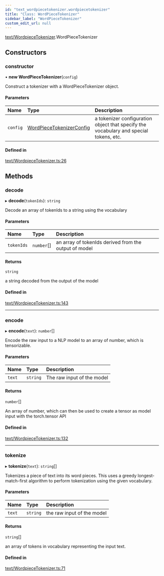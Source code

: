 ```yaml
---
id: "text_wordpiecetokenizer.wordpiecetokenizer"
title: "Class: WordPieceTokenizer"
sidebar_label: "WordPieceTokenizer"
custom_edit_url: null
---
```


[text/WordpieceTokenizer](../modules/text_wordpiecetokenizer.md).WordPieceTokenizer

## Constructors

### constructor

• **new WordPieceTokenizer**(`config`)

Construct a tokenizer with a WordPieceTokenizer object.

#### Parameters

| Name | Type | Description |
| :------ | :------ | :------ |
| `config` | [WordPieceTokenizerConfig](../modules/text_wordpiecetokenizer.md#wordpiecetokenizerconfig) | a tokenizer configuration object that specify the vocabulary and special tokens, etc. |

#### Defined in

[text/WordpieceTokenizer.ts:26](https://github.com/facebookresearch/playtorch/blob/3e21f78/react-native-pytorch-core/src/text/WordpieceTokenizer.ts#L26)

## Methods

### decode

▸ **decode**(`tokenIds`): `string`

Decode an array of tokenIds to a string using the vocabulary

#### Parameters

| Name | Type | Description |
| :------ | :------ | :------ |
| `tokenIds` | `number`[] | an array of tokenIds derived from the output of model |

#### Returns

`string`

a string decoded from the output of the model

#### Defined in

[text/WordpieceTokenizer.ts:143](https://github.com/facebookresearch/playtorch/blob/3e21f78/react-native-pytorch-core/src/text/WordpieceTokenizer.ts#L143)

___

### encode

▸ **encode**(`text`): `number`[]

Encode the raw input to a NLP model to an array of number, which is tensorizable.

#### Parameters

| Name | Type | Description |
| :------ | :------ | :------ |
| `text` | `string` | The raw input of the model |

#### Returns

`number`[]

An array of number, which can then be used to create a tensor as model input with the torch.tensor API

#### Defined in

[text/WordpieceTokenizer.ts:132](https://github.com/facebookresearch/playtorch/blob/3e21f78/react-native-pytorch-core/src/text/WordpieceTokenizer.ts#L132)

___

### tokenize

▸ **tokenize**(`text`): `string`[]

Tokenizes a piece of text into its word pieces.
This uses a greedy longest-match-first algorithm to perform tokenization using the given vocabulary.

#### Parameters

| Name | Type | Description |
| :------ | :------ | :------ |
| `text` | `string` | the raw input of the model |

#### Returns

`string`[]

an array of tokens in vocabulary representing the input text.

#### Defined in

[text/WordpieceTokenizer.ts:71](https://github.com/facebookresearch/playtorch/blob/3e21f78/react-native-pytorch-core/src/text/WordpieceTokenizer.ts#L71)
